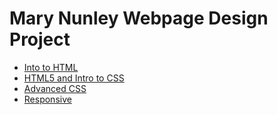 # Mary Nunley Webpage Design Project
<ul>
<li> <a href="intro_to_html/index.html" target="blank" >Into to HTML<a>
<li> <a href="HTML5_intro_to_css/index.html" target="blank" >HTML5 and Intro to CSS</a></li>
<li> <a href="adv_css/index.html" target="blank" >Advanced CSS</a></li>
<li> <a href="responsive/index.html" target="blank" >Responsive</a></li>